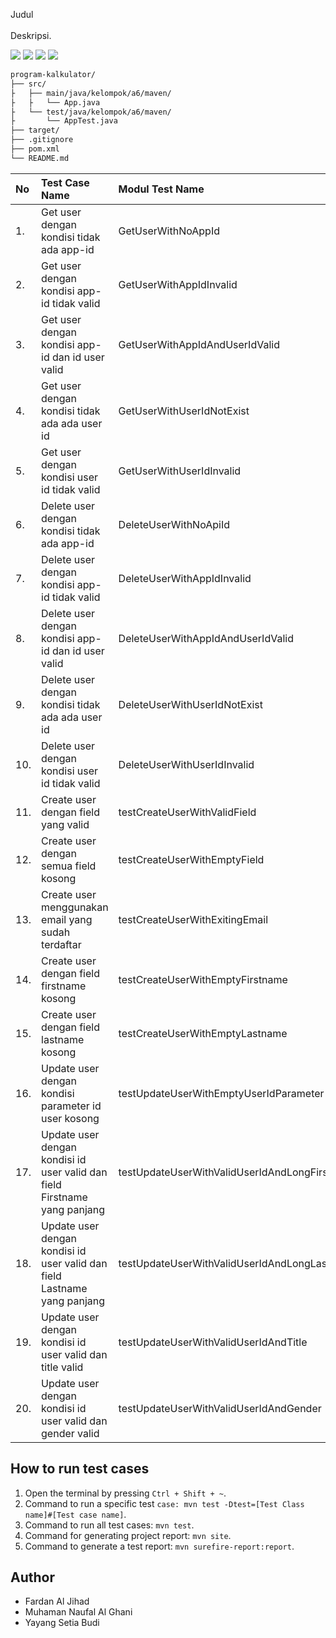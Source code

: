 Judul
<br><br>
Deskripsi.

<img src="https://img.shields.io/badge/Java-ED8B00?style=flat&logo=openjdk&logoColor=white"> <img src="https://img.shields.io/badge/-Maven-C71A36?style=flat&logo=apache-maven&logoColor=white"> <img src="https://img.shields.io/badge/-Postman-FF6C37?style=flat&logo=postman&logoColor=white"> <img src="https://img.shields.io/badge/REST%20Assured-6DB33F?style=flat&logo=rest-assured&logoColor=white">

```bash
program-kalkulator/
├── src/
├   ├── main/java/kelompok/a6/maven/
├   ├   └── App.java
├   └── test/java/kelompok/a6/maven/
├       └── AppTest.java
├── target/
├── .gitignore
├── pom.xml
└── README.md
```

| No  | Test Case Name                                                    | Modul Test Name                       |
| :-- | :---------------------------------------------------------------- | :------------------------------------ |
| 1.  | Get user dengan kondisi tidak ada app-id | GetUserWithNoAppId      |
| 2.  | Get user dengan kondisi app-id tidak valid  | GetUserWithAppIdInvalid     |
| 3.  | Get user dengan kondisi  app-id dan id user valid                     | GetUserWithAppIdAndUserIdValid      |
| 4.  | Get user dengan kondisi tidak ada ada user id           | GetUserWithUserIdNotExist       |
| 5.  | Get user dengan kondisi user id tidak valid           | GetUserWithUserIdInvalid           |
| 6.  | Delete user dengan kondisi tidak ada app-id         | DeleteUserWithNoApiId           |
| 7.  | Delete user dengan kondisi app-id tidak valid        | DeleteUserWithAppIdInvalid           |
| 8.  | Delete user dengan kondisi  app-id dan id user valid        | DeleteUserWithAppIdAndUserIdValid |
| 9.  | Delete user dengan kondisi tidak ada ada user id           | DeleteUserWithUserIdNotExist           |
| 10. | Delete user dengan kondisi user id tidak valid                   | DeleteUserWithUserIdInvalid            |
| 11. | Create user dengan field yang valid | testCreateUserWithValidField      |
| 12. | Create user dengan semua field kosong  | testCreateUserWithEmptyField     |
| 13. | Create user menggunakan email yang sudah terdaftar                      | testCreateUserWithExitingEmail      |
| 14. | Create user dengan field firstname kosong          | testCreateUserWithEmptyFirstname       |
| 15. | Create user dengan field lastname kosong          | testCreateUserWithEmptyLastname           |
| 16. | Update user dengan kondisi parameter id user kosong         | testUpdateUserWithEmptyUserIdParameter           |
| 17. | Update user dengan kondisi id user valid dan field Firstname yang panjang     | testUpdateUserWithValidUserIdAndLongFirstname           |
| 18. | Update user dengan kondisi id user valid dan field Lastname yang panjang        | testUpdateUserWithValidUserIdAndLongLastname |
| 19. | Update user dengan kondisi id user valid dan title valid        | testUpdateUserWithValidUserIdAndTitle           |
| 20. |  Update user dengan kondisi id user valid dan gender valid                    | testUpdateUserWithValidUserIdAndGender            |

## How to run test cases

1. Open the terminal by pressing `Ctrl + Shift + ~`.
2. Command to run a specific test `case: mvn test -Dtest=[Test Class name]#[Test case name]`.
3. Command to run all test cases: `mvn test`.
4. Command for generating project report: `mvn site`.
5. Command to generate a test report: `mvn surefire-report:report`.

## Author

- Fardan Al Jihad
- Muhaman Naufal Al Ghani
- Yayang Setia Budi
